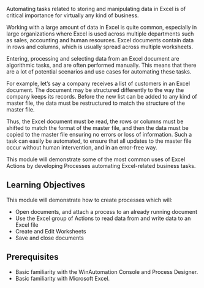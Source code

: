 Automating tasks related to storing and manipulating data in Excel is of critical importance for virtually any kind of business. 

Working with a large amount of data in Excel is quite common, especially in large organizations where Excel is used across multiple departments such as sales, accounting and human resources. Excel documents contain data in rows and columns, which is usually spread across multiple worksheets. 

Entering, processing and selecting data from an Excel document are algorithmic tasks, and are often performed manually. This means that there are a lot of potential scenarios and use cases for automating these tasks.

For example, let’s say a company receives a list of customers in an Excel document. The document may be structured differently to the way the company keeps its records. Before the new list can be added to any kind of master file, the data must be restructured to match the structure of the master file. 

Thus, the Excel document must be read, the rows or columns must be shifted to match the format of the master file, and then the data must be copied to the master file ensuring no errors or loss of information. Such a task can easily be automated, to ensure that all updates to the master file occur without human intervention, and in an error-free way.

This module will demonstrate some of the most common uses of Excel Actions by developing Processes automating Excel-related business tasks. 

## Learning Objectives

This module will demonstrate how to create processes which will:

* Open documents, and attach a process to an already running document
* Use the Excel group of Actions to read data from and write data to an Excel file
* Create and Edit Worksheets
* Save and close documents

## Prerequisites

* Basic familiarity with the WinAutomation Console and Process Designer.
* Basic familiarity with Microsoft Excel.